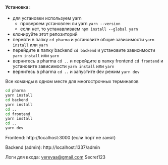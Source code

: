 #### Установка:
- для установки используем yarn
    - проверяем установлен ли yarn `yarn --version`
    - если нет, то устанавливаем `npm install --global yarn`
- клонируйте этот репозиторий
- перейти в папку `cd pharma` и установите общие зависимости `yarn install` или `yarn`
- перейдите в папку backend `cd backend` и установите зависимости `yarn install` или `yarn`
- вернитесь в pharma `cd ..` и перейдите в папку frontend `cd frontend` и установите зависимости `yarn install` или `yarn`
- вернитесь в pharma `cd ..` и запустите dev режим `yarn dev`

Все команды в одном месте для многострочных терминалов
```bash
cd pharma
yarn install
cd backend
yarn install
cd ..
cd frontend
yarn install
cd ..
yarn dev
```
Frontend: http://localhost:3000 (если порт не занят)

Backend (admin): http://localhost:1337/admin

Логи для входа: verevaa@gmail.com Secret123

